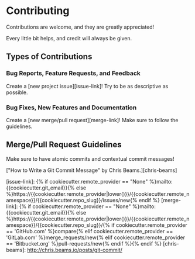 # Contributing

Contributions are welcome, and they are greatly appreciated!

Every little bit helps, and credit will always be given.

## Types of Contributions

### Bug Reports, Feature Requests, and Feedback

Create a [new project issue][issue-link]! Try to be as descriptive as possible.

### Bug Fixes, New Features and Documentation

Create a [new merge/pull request][merge-link]! Make sure to follow the guidelines.

## Merge/Pull Request Guidelines

Make sure to have atomic commits and contextual commit messages!

["How to Write a Git Commit Message" by Chris Beams.][chris-beams]

[issue-link]: {% if cookiecutter.remote_provider == "None" %}mailto:{{cookiecutter.git_email}}{% else %}https://{{cookiecutter.remote_provider|lower()}}/{{cookiecutter.remote_namespace}}/{{cookiecutter.repo_slug}}/issues/new{% endif %}
[merge-link]: {% if cookiecutter.remote_provider == "None" %}mailto:{{cookiecutter.git_email}}{% else %}https://{{cookiecutter.remote_provider|lower()}}/{{cookiecutter.remote_namespace}}/{{cookiecutter.repo_slug}}/{% if cookiecutter.remote_provider == 'GitHub.com' %}compare{% elif cookiecutter.remote_provider == 'GitLab.com' %}merge_requests/new{% elif cookiecutter.remote_provider == 'Bitbucket.org' %}pull-requests/new{% endif %}{% endif %}
[chris-beams]: http://chris.beams.io/posts/git-commit/
